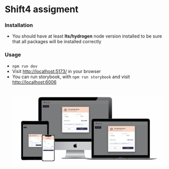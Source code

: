 # Shift4 assigment

### Installation

- You should have at least **lts/hydrogen** node version installed to be sure that all packages will be installed correctly

### Usage

- `npm run dev`
- Visit [http://localhost:5173/](http://localhost:5173/) in your browser
- You can run storybook, with `npm run storybook` and visit [http://localhost:6006](http://localhost:6006)
  <br />
  <br />
  <br />
  ![Multi devices mockups](screenshot.png)
